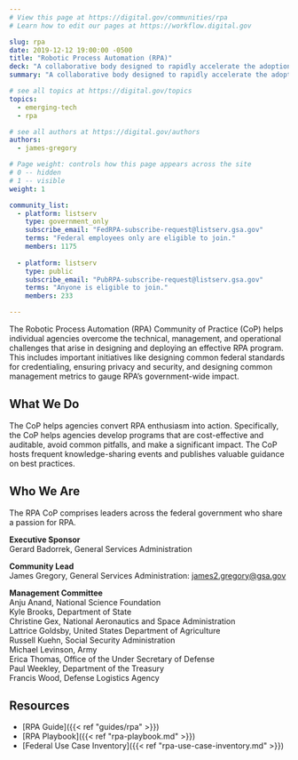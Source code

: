 ```yaml
---
# View this page at https://digital.gov/communities/rpa
# Learn how to edit our pages at https://workflow.digital.gov

slug: rpa
date: 2019-12-12 19:00:00 -0500
title: "Robotic Process Automation (RPA)"
deck: "A collaborative body designed to rapidly accelerate the adoption of Robotic Process Automation (RPA) technology across the federal government"
summary: "A collaborative body designed to rapidly accelerate the adoption of Robotic Process Automation (RPA) technology across the federal government."

# see all topics at https://digital.gov/topics
topics:
  - emerging-tech
  - rpa

# see all authors at https://digital.gov/authors
authors:
  - james-gregory

# Page weight: controls how this page appears across the site
# 0 -- hidden
# 1 -- visible
weight: 1

community_list:
  - platform: listserv
    type: government_only
    subscribe_email: "FedRPA-subscribe-request@listserv.gsa.gov"
    terms: "Federal employees only are eligible to join."
    members: 1175  
    
  - platform: listserv
    type: public
    subscribe_email: "PubRPA-subscribe-request@listserv.gsa.gov"
    terms: "Anyone is eligible to join."
    members: 233

---
```


The Robotic Process Automation (RPA) Community of Practice (CoP) helps individual agencies overcome the technical, management, and operational challenges that arise in designing and deploying an effective RPA program. This includes important initiatives like designing common federal standards for credentialing, ensuring privacy and security, and designing common management metrics to gauge RPA’s government-wide impact.

## What We Do

The CoP helps agencies convert RPA enthusiasm into action. Specifically, the CoP helps agencies develop programs that are cost-effective and auditable, avoid common pitfalls, and make a significant impact. The CoP hosts frequent knowledge-sharing events and publishes valuable guidance on best practices.

## Who We Are

The RPA CoP comprises leaders across the federal government who share a passion for RPA.

**Executive Sponsor**  
Gerard Badorrek, General Services Administration

**Community Lead**  
James Gregory, General Services Administration: [james2.gregory@gsa.gov](mailto:james2.gregory@gsa.gov)

**Management Committee**  
Anju Anand, National Science Foundation  
Kyle Brooks, Department of State  
Christine Gex, National Aeronautics and Space Administration  
Lattrice Goldsby, United States Department of Agriculture  
Russell Kuehn, Social Security Administration  
Michael Levinson, Army  
Erica Thomas, Office of the Under Secretary of Defense  
Paul Weekley, Department of the Treasury  
Francis Wood, Defense Logistics Agency  

## Resources

* [RPA Guide]({{< ref "guides/rpa" >}})
* [RPA Playbook]({{< ref "rpa-playbook.md" >}})
* [Federal Use Case Inventory]({{< ref "rpa-use-case-inventory.md" >}})
